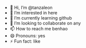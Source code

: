 - 👋 Hi, I’m @tanzaleon
- 👀 I’m interested in here
- 🌱 I’m currently learning github 
- 💞️ I’m looking to collaborate on any
- 📫 How to reach me benhao
- 😄 Pronouns: yes
- ⚡ Fun fact: like

<!---
tanzaleon/tanzaleon is a ✨ special ✨ repository because its `README.md` (this file) appears on your GitHub profile.
You can click the Preview link to take a look at your changes.
--->
